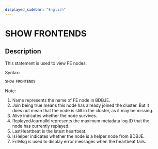 ```yaml
---
displayed_sidebar: "English"
---
```


# SHOW FRONTENDS

## Description

This statement is used to view FE nodes.

Syntax:

```sql
SHOW FRONTENDS
```

Note:

1. Name represents the name of FE node in BDBJE.
2. Join being true means this node has already joined the cluster. But it does not mean that the node is still in the cluster, as it may be missing.
3. Alive indicates whether the node survives.
4. ReplayedJournalId represents the maximum metadata log ID that the node has currently replayed.
5. LastHeartbeat is the latest heartbeat.
6. IsHelper indicates whether the node is a helper node from BDBJE.
7. ErrMsg is used to display error messages when the heartbeat fails.

